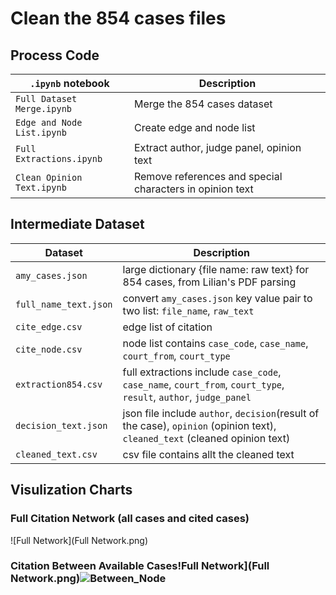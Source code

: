 # Clean the 854 cases files

## Process Code

| `.ipynb` notebook          | Description                                              |
| -------------------------- | -------------------------------------------------------- |
| `Full Dataset Merge.ipynb` | Merge the 854 cases dataset                              |
| `Edge and Node List.ipynb` | Create edge and node list                                |
| `Full Extractions.ipynb`   | Extract author, judge panel, opinion text                |
| `Clean Opinion Text.ipynb` | Remove references and special characters in opinion text |



## Intermediate Dataset

| Dataset               | Description                                                  |
| --------------------- | ------------------------------------------------------------ |
| `amy_cases.json`      | large dictionary {file name: raw text} for 854 cases, from Lilian's PDF parsing |
| `full_name_text.json` | convert `amy_cases.json` key value pair to two list: `file_name`, `raw_text` |
| `cite_edge.csv`       | edge list of citation                                        |
| `cite_node.csv`       | node list contains `case_code`, `case_name`, `court_from`, `court_type` |
| `extraction854.csv`   | full extractions include `case_code`, `case_name`, `court_from`, `court_type`, `result`, `author`, `judge_panel` |
| `decision_text.json`  | json file include `author`, `decision`(result of the case), `opinion` (opinion text), `cleaned_text` (cleaned opinion text) |
| `cleaned_text.csv`    | csv file contains allt the cleaned text                      |

## Visulization Charts

### Full Citation Network (all cases and cited cases)

![Full Network](Full Network.png)

### Citation Between Available Cases!Full Network](Full Network.png)![Between_Node](Between_Node.png)